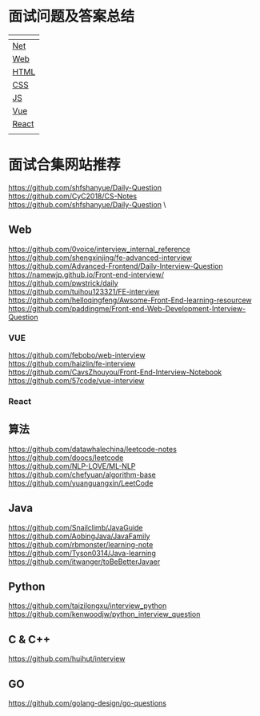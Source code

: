 # 面试问题及答案总结
| []()                 |
|----------------------|
| [Net](./Net.md)      |
| [Web](./Web.md)      |
| [HTML](./HTML.md)    |
| [CSS](./CSS.md)      |
| [JS](./JS.md)        |
| [Vue](./VUE.md)      |
| [React](./React.md)  |
| []()                 |

# 面试合集网站推荐
https://github.com/shfshanyue/Daily-Question \
https://github.com/CyC2018/CS-Notes \
https://github.com/shfshanyue/Daily-Question \
## Web
https://github.com/0voice/interview_internal_reference \
https://github.com/shengxinjing/fe-advanced-interview \
https://github.com/Advanced-Frontend/Daily-Interview-Question \
https://namewjp.github.io/Front-end-interview/ \
https://github.com/pwstrick/daily \
https://github.com/tuihou123321/FE-interview \
https://github.com/helloqingfeng/Awsome-Front-End-learning-resourcew \
https://github.com/paddingme/Front-end-Web-Development-Interview-Question
### VUE
https://github.com/febobo/web-interview \
https://github.com/haizlin/fe-interview \
https://github.com/CavsZhouyou/Front-End-Interview-Notebook \
https://github.com/57code/vue-interview
### React

## 算法
https://github.com/datawhalechina/leetcode-notes \
https://github.com/doocs/leetcode \
https://github.com/NLP-LOVE/ML-NLP \
https://github.com/chefyuan/algorithm-base \
https://github.com/yuanguangxin/LeetCode

## Java
https://github.com/Snailclimb/JavaGuide \
https://github.com/AobingJava/JavaFamily \
https://github.com/rbmonster/learning-note \
https://github.com/Tyson0314/Java-learning \
https://github.com/itwanger/toBeBetterJavaer

## Python
https://github.com/taizilongxu/interview_python \
https://github.com/kenwoodjw/python_interview_question

## C & C++
https://github.com/huihut/interview

## GO
https://github.com/golang-design/go-questions
